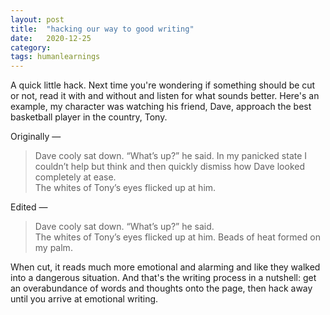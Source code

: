 ```yaml
---
layout: post
title:  "hacking our way to good writing"
date:   2020-12-25
category: 
tags: humanlearnings
---
```

A quick little hack. Next time you're wondering if something should be cut or not, read it with and without and listen for what sounds better. Here's an example, my character was watching his friend, Dave, approach the best basketball player in the country, Tony.

Originally —
>Dave cooly sat down. “What’s up?” he said. In my panicked state I couldn’t help but think and then quickly dismiss how Dave looked completely at ease.<br>The whites of Tony’s eyes flicked up at him. 

Edited —
>Dave cooly sat down. “What’s up?” he said.<br>The whites of Tony’s eyes flicked up at him. Beads of heat formed on my palm.

When cut, it reads much more emotional and alarming and like they walked into a dangerous situation. And that's the writing process in a nutshell: get an overabundance of words and thoughts onto the page, then hack away until you arrive at emotional writing.
